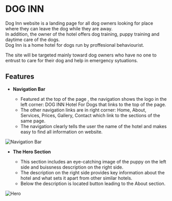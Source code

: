 # DOG INN

Dog Inn website is a landing page for all dog owners looking for place where they can leave the dog while they are away.<br>
In addition, the owner of the hotel offers dog training, puppy training and daytime care of the dogs.<br>
Dog Inn is a home hotel for dogs run by proffesional behaviourist.<br>

The site will be targeted mainly toward dog owners who have no one to entrust to care for their dog and help in emergency sytuations.

## Features

- __Navigation Bar__

     - Featured at the top of the page , the navigation shows the logo in the left corner: DOG INN Hotel For Dogs that links to the top of the page.
     - The other navigation links are in right corner: Home, About, Services, Prices, Gallery, Contact which link to the sections of the same page.
     - The navigation clearly tells the user the name of the hotel and makes easy to find all information on website.

![Navigation Bar](https://github.com/Izabela88/dog-inn/blob/development/media/navigation.png)


- __The Hero Section__

    - This section includes an eye-catching image of the puppy on the left side and buissness description on the right side.
    - The description on the right side provides key information about the hotel and what sets it apart from other similar hotels.
    - Below the description is located button leading to the About section.

![Hero](https://github.com/Izabela88/dog-inn/blob/development/media/hero.png)
